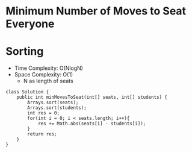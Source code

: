 # Minimum Number of Moves to Seat Everyone

# Sorting

- Time Complexity: O(NlogN)
- Space Complexity: O(1)
  - N as length of seats

```
class Solution {
    public int minMovesToSeat(int[] seats, int[] students) {
        Arrays.sort(seats);
        Arrays.sort(students);
        int res = 0;
        for(int i = 0; i < seats.length; i++){
            res += Math.abs(seats[i] - students[i]);
        }
        return res;
    }
}
```
